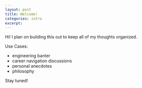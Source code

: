 ```yaml
---
layout: post
title: Welcome!
categories: intro
excerpt: 
---
```


Hi! I plan on building this out to keep all of my thoughts organized.

Use Cases:

- engineering banter
- career navigation discussions
- personal anecdotes
- philosophy

Stay tuned!
